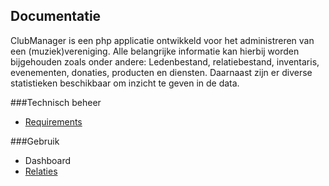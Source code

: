 ## Documentatie

ClubManager is een php applicatie ontwikkeld voor het administreren van een (muziek)vereniging. 
Alle belangrijke informatie kan hierbij worden bijgehouden zoals onder andere: 
Ledenbestand, relatiebestand, inventaris, evenementen, donaties, producten en diensten. 
Daarnaast zijn er diverse statistieken beschikbaar om inzicht te geven in de data.


###Technisch beheer
- [Requirements](requirements.md)

###Gebruik
- Dashboard
- [Relaties](relaties.md)
    


